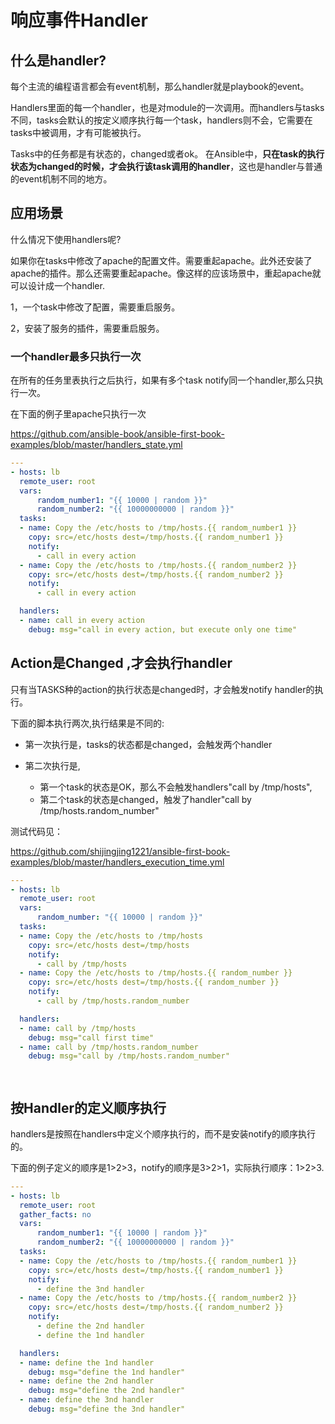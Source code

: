 # 响应事件Handler


## 什么是handler?


每个主流的编程语言都会有event机制，那么handler就是playbook的event。

Handlers里面的每一个handler，也是对module的一次调用。而handlers与tasks不同，tasks会默认的按定义顺序执行每一个task，handlers则不会，它需要在tasks中被调用，才有可能被执行。

Tasks中的任务都是有状态的，changed或者ok。 在Ansible中，**只在task的执行状态为changed的时候，才会执行该task调用的handler**，这也是handler与普通的event机制不同的地方。



## 应用场景


什么情况下使用handlers呢? 

如果你在tasks中修改了apache的配置文件。需要重起apache。此外还安装了apache的插件。那么还需要重起apache。像这样的应该场景中，重起apache就可以设计成一个handler. 

1，一个task中修改了配置，需要重启服务。

2，安装了服务的插件，需要重启服务。



### 一个handler最多只执行一次

在所有的任务里表执行之后执行，如果有多个task notify同一个handler,那么只执行一次。

在下面的例子里apache只执行一次

https://github.com/ansible-book/ansible-first-book-examples/blob/master/handlers_state.yml


```yaml
---
- hosts: lb
  remote_user: root
  vars:
      random_number1: "{{ 10000 | random }}"
      random_number2: "{{ 10000000000 | random }}"
  tasks:
  - name: Copy the /etc/hosts to /tmp/hosts.{{ random_number1 }}
    copy: src=/etc/hosts dest=/tmp/hosts.{{ random_number1 }}
    notify:
      - call in every action
  - name: Copy the /etc/hosts to /tmp/hosts.{{ random_number2 }}
    copy: src=/etc/hosts dest=/tmp/hosts.{{ random_number2 }}
    notify:
      - call in every action

  handlers:
  - name: call in every action
    debug: msg="call in every action, but execute only one time"

```

## Action是Changed ,才会执行handler


只有当TASKS种的action的执行状态是changed时，才会触发notify handler的执行。

下面的脚本执行两次,执行结果是不同的:

* 第一次执行是，tasks的状态都是changed，会触发两个handler

* 第二次执行是,
  * 第一个task的状态是OK，那么不会触发handlers"call by /tmp/hosts",
  * 第二个task的状态是changed，触发了handler"call by /tmp/hosts.random_number"

测试代码见：

https://github.com/shijingjing1221/ansible-first-book-examples/blob/master/handlers_execution_time.yml

```yaml
---
- hosts: lb
  remote_user: root
  vars:
      random_number: "{{ 10000 | random }}"
  tasks:
  - name: Copy the /etc/hosts to /tmp/hosts
    copy: src=/etc/hosts dest=/tmp/hosts
    notify:
      - call by /tmp/hosts
  - name: Copy the /etc/hosts to /tmp/hosts.{{ random_number }}
    copy: src=/etc/hosts dest=/tmp/hosts.{{ random_number }}
    notify:
      - call by /tmp/hosts.random_number

  handlers:
  - name: call by /tmp/hosts
    debug: msg="call first time"
  - name: call by /tmp/hosts.random_number
    debug: msg="call by /tmp/hosts.random_number"

  
```


## 按Handler的定义顺序执行



handlers是按照在handlers中定义个顺序执行的，而不是安装notify的顺序执行的。

下面的例子定义的顺序是1>2>3，notify的顺序是3>2>1，实际执行顺序：1>2>3.

```yaml
---
- hosts: lb
  remote_user: root
  gather_facts: no
  vars:
      random_number1: "{{ 10000 | random }}"
      random_number2: "{{ 10000000000 | random }}"
  tasks:
  - name: Copy the /etc/hosts to /tmp/hosts.{{ random_number1 }}
    copy: src=/etc/hosts dest=/tmp/hosts.{{ random_number1 }}
    notify:
      - define the 3nd handler
  - name: Copy the /etc/hosts to /tmp/hosts.{{ random_number2 }}
    copy: src=/etc/hosts dest=/tmp/hosts.{{ random_number2 }}
    notify:
      - define the 2nd handler
      - define the 1nd handler

  handlers:
  - name: define the 1nd handler
    debug: msg="define the 1nd handler"
  - name: define the 2nd handler
    debug: msg="define the 2nd handler"
  - name: define the 3nd handler
    debug: msg="define the 3nd handler"
```

